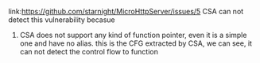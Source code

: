 link:https://github.com/starnight/MicroHttpServer/issues/5
CSA can not detect this vulnerability becasue
1. CSA does not support any kind of function pointer, even it is a simple one and have no alias.
   this is the CFG extracted by CSA, we can see, it can not detect the control flow to function 
